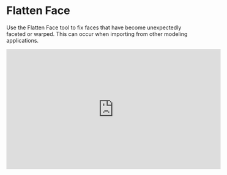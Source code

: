 # Flatten Face
Use the Flatten Face tool to fix faces that have become unexpectedly faceted or warped. This can occur when importing from other modeling applications. 
<iframe width="560" height="315" src="https://www.youtube.com/embed/R0bvwv0ruAY?rel=0" frameborder="0" allow="autoplay; encrypted-media" allowfullscreen></iframe>
